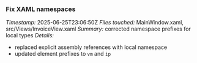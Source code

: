 ### Fix XAML namespaces
*Timestamp:* 2025-06-25T23:06:50Z
*Files touched:* MainWindow.xaml, src/Views/InvoiceView.xaml
*Summary:* corrected namespace prefixes for local types
*Details:* 
- replaced explicit assembly references with local namespace
- updated element prefixes to `vm` and `ip`
